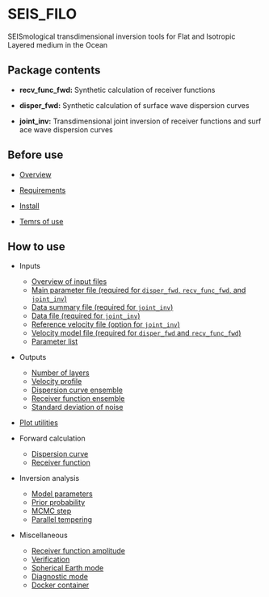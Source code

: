 # SEIS_FILO 
SEISmological transdimensional inversion tools for Flat and Isotropic Layered medium in the Ocean

## Package contents

* __recv_func_fwd:__ Synthetic calculation of receiver functions

* __disper_fwd:__ Synthetic calculation of surface wave dispersion curves

* __joint_inv:__ Transdimensional joint inversion of receiver functions and surf
ace wave dispersion curves

## Before use

* [Overview](overview.md)

* [Requirements](requirements.md)

* [Install](install.md)

* [Temrs of use](terms_of_use.md)


## How to use

* Inputs
    * [Overview of input files](overview_of_input_files.md)
    * [Main parameter file (required for `disper_fwd`, `recv_func_fwd`, and `joint_inv`)](main_parameter_file.md)
    * [Data summary file (required for `joint_inv`)](data_summary_file.md)
    * [Data file (required for `joint_inv`)](data_file.md)
    * [Reference velocity file (option for `joint_inv`)](reference_velocity_file.md)
    * [Velocity model file (required for `disper_fwd` and `recv_func_fwd`)](velocity_model_file.md)
    * [Parameter list](parameter_list.md)	

* Outputs
    * [Number of layers](number_of_layers.md)
    * [Velocity profile](velocity_profile.md)
    * [Dispersion curve ensemble](dispersion_curve_ensemble.md)
    * [Receiver function ensemble](receiver_function_ensemble.md)
    * [Standard deviation of noise](standard_deviation_of_noise.md)

* [Plot utilities](plot_utilities.md)

* Forward calculation
    * [Dispersion curve](dispersion_curve.md)
    * [Receiver function](receiver_function.md)

* Inversion analysis
    * [Model parameters](model_parameters.md)
    * [Prior probability](prior_probability.md)
    * [MCMC step](mcmc_step.md)
    * [Parallel tempering](parallel_tempering.md)

* Miscellaneous
    * [Receiver function amplitude](receiver_function_amplitude.md)
    * [Verification](verification.md)
    * [Spherical Earth mode](spherical_earth_mode.md)
    * [Diagnostic mode](diagnostic_mode.md)
    * [Docker container](docker_container.md)